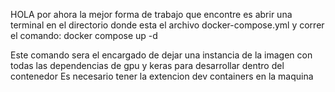 HOLA
por ahora la mejor forma de trabajo que encontre es abrir una terminal en el directorio donde esta el archivo docker-compose.yml y correr el comando:
docker compose up -d

Este comando sera el encargado de dejar una instancia de la imagen con todas las dependencias de gpu y keras para desarrollar dentro del contenedor
Es necesario tener la extencion dev containers en la maquina 